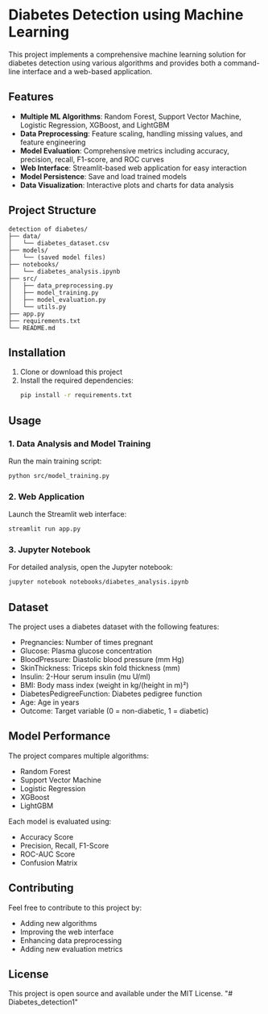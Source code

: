 # Diabetes Detection using Machine Learning

This project implements a comprehensive machine learning solution for diabetes detection using various algorithms and provides both a command-line interface and a web-based application.

## Features

- **Multiple ML Algorithms**: Random Forest, Support Vector Machine, Logistic Regression, XGBoost, and LightGBM
- **Data Preprocessing**: Feature scaling, handling missing values, and feature engineering
- **Model Evaluation**: Comprehensive metrics including accuracy, precision, recall, F1-score, and ROC curves
- **Web Interface**: Streamlit-based web application for easy interaction
- **Model Persistence**: Save and load trained models
- **Data Visualization**: Interactive plots and charts for data analysis

## Project Structure

```
detection of diabetes/
├── data/
│   └── diabetes_dataset.csv
├── models/
│   └── (saved model files)
├── notebooks/
│   └── diabetes_analysis.ipynb
├── src/
│   ├── data_preprocessing.py
│   ├── model_training.py
│   ├── model_evaluation.py
│   └── utils.py
├── app.py
├── requirements.txt
└── README.md
```

## Installation

1. Clone or download this project
2. Install the required dependencies:
   ```bash
   pip install -r requirements.txt
   ```

## Usage

### 1. Data Analysis and Model Training

Run the main training script:
```bash
python src/model_training.py
```

### 2. Web Application

Launch the Streamlit web interface:
```bash
streamlit run app.py
```

### 3. Jupyter Notebook

For detailed analysis, open the Jupyter notebook:
```bash
jupyter notebook notebooks/diabetes_analysis.ipynb
```

## Dataset

The project uses a diabetes dataset with the following features:
- Pregnancies: Number of times pregnant
- Glucose: Plasma glucose concentration
- BloodPressure: Diastolic blood pressure (mm Hg)
- SkinThickness: Triceps skin fold thickness (mm)
- Insulin: 2-Hour serum insulin (mu U/ml)
- BMI: Body mass index (weight in kg/(height in m)²)
- DiabetesPedigreeFunction: Diabetes pedigree function
- Age: Age in years
- Outcome: Target variable (0 = non-diabetic, 1 = diabetic)

## Model Performance

The project compares multiple algorithms:
- Random Forest
- Support Vector Machine
- Logistic Regression
- XGBoost
- LightGBM

Each model is evaluated using:
- Accuracy Score
- Precision, Recall, F1-Score
- ROC-AUC Score
- Confusion Matrix

## Contributing

Feel free to contribute to this project by:
- Adding new algorithms
- Improving the web interface
- Enhancing data preprocessing
- Adding new evaluation metrics

## License

This project is open source and available under the MIT License.
"# Diabetes_detection1" 
